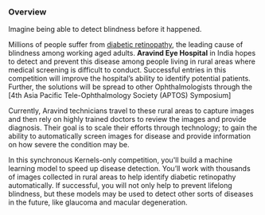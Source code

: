 

### Overview

Imagine being able to detect blindness before it happened.

Millions of people suffer from [diabetic retinopathy](https://nei.nih.gov/health/diabetic/retinopathy), the leading cause of blindness among working aged adults. **Aravind Eye Hospital** in India hopes to detect and prevent this disease among people living in rural areas where medical screening is difficult to conduct. Successful entries in this competition will improve the hospital’s ability to identify potential patients. Further, the solutions will be spread to other Ophthalmologists through the [4th Asia Pacific Tele-Ophthalmology Society (APTOS) Symposium]

Currently, Aravind technicians travel to these rural areas to capture images and then rely on highly trained doctors to review the images and provide diagnosis. Their goal is to scale their efforts through technology; to gain the ability to automatically screen images for disease and provide information on how severe the condition may be.

In this synchronous Kernels-only competition, you'll build a machine learning model to speed up disease detection. You’ll work with thousands of images collected in rural areas to help identify diabetic retinopathy automatically. If successful, you will not only help to prevent lifelong blindness, but these models may be used to detect other sorts of diseases in the future, like glaucoma and macular degeneration.

